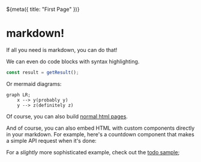 ${meta({
	title: "First Page"
})}

# markdown!

If all you need is markdown, you can do that!

We can even do code blocks with syntax highlighting.

```js
const result = getResult();
```

Or mermaid diagrams:

```mermaid
graph LR;
	x --> y(probably y)
	y --> z(definitely z)
```

Of course, you can also build [normal html pages](html.html).

And of course, you can also embed HTML with custom components directly in your
markdown. For example, here's a countdown component that makes a simple API request when it's done:

<div>
	<sample:countdown from=10></sample:countdown>
</div>

For a *slightly* more sophisticated example, check out the [todo sample](todo.html);
